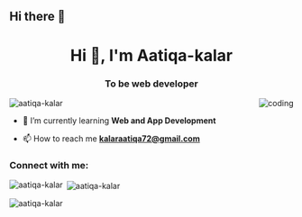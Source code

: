 ## Hi there 👋
<h1 align="center">Hi 👋, I'm Aatiqa-kalar</h1>
<h3 align="center">To be web developer</h3>
<img align="right" alt="coding" wudth="400" src="https://camo.githubusercontent.com/d14c72dffccadc996ca5433bec9ab3cacbc54bab9dca127cf2d05d69e2757980/68747470733a2f2f6d656469612e67697068792e636f6d2f6d656469612f4e67757259316f347a3038304a666f797a772f67697068792e676966">

<p align="left"> <img src="https://komarev.com/ghpvc/?username=aatiqa-kalar&label=Profile%20views&color=0e75b6&style=flat" alt="aatiqa-kalar" /> </p>

- 🌱 I’m currently learning **Web and App Development**

- 📫 How to reach me **kalaraatiqa72@gmail.com**

<h3 align="left">Connect with me:</h3>
<p align="left">
</p>

<p><img align="left" src="https://github-readme-stats.vercel.app/api/top-langs?username=aatiqa-kalar&show_icons=true&locale=en&layout=compact" alt="aatiqa-kalar" /></p>

<p>&nbsp;<img align="center" src="https://github-readme-stats.vercel.app/api?username=aatiqa-kalar&show_icons=true&locale=en" alt="aatiqa-kalar" /></p>

<p><img align="center" src="https://github-readme-streak-stats.herokuapp.com/?user=aatiqa-kalar&" alt="aatiqa-kalar" /></p>
<!--
**Aatiqa-kalar/Aatiqa-kalar** is a ✨ _special_ ✨ repository because its `README.md` (this file) appears on your GitHub profile.

Here are some ideas to get you started:

- 🔭 I’m currently working on ...
- 🌱 I’m currently learning ...
- 👯 I’m looking to collaborate on ...
- 🤔 I’m looking for help with ...
- 💬 Ask me about ...
- 📫 How to reach me: ...
- 😄 Pronouns: ...
- ⚡ Fun fact: ...
-->
